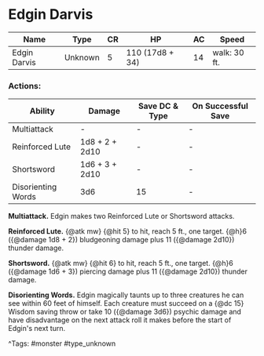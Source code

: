 # Edgin Darvis

| Name | Type | CR | HP | AC | Speed |
|------|------|----|----|----|-------|
| Edgin Darvis | Unknown | 5 | 110 (17d8 + 34) | 14 | walk: 30 ft. |

### Actions:

| Ability | Damage | Save DC & Type | On Successful Save |
|---------|--------|----------------|--------------------|
| Multiattack | - | - | - |
| Reinforced Lute | 1d8 + 2 + 2d10 | - | - |
| Shortsword | 1d6 + 3 + 2d10 | - | - |
| Disorienting Words | 3d6 | 15 | - |


**Multiattack.** Edgin makes two Reinforced Lute or Shortsword attacks.

**Reinforced Lute.** {@atk mw} {@hit 5} to hit, reach 5 ft., one target. {@h}6 ({@damage 1d8 + 2}) bludgeoning damage plus 11 ({@damage 2d10}) thunder damage.

**Shortsword.** {@atk mw} {@hit 6} to hit, reach 5 ft., one target. {@h}6 ({@damage 1d6 + 3}) piercing damage plus 11 ({@damage 2d10}) thunder damage.

**Disorienting Words.** Edgin magically taunts up to three creatures he can see within 60 feet of himself. Each creature must succeed on a {@dc 15} Wisdom saving throw or take 10 ({@damage 3d6}) psychic damage and have disadvantage on the next attack roll it makes before the start of Edgin's next turn.

^Tags: #monster #type_unknown